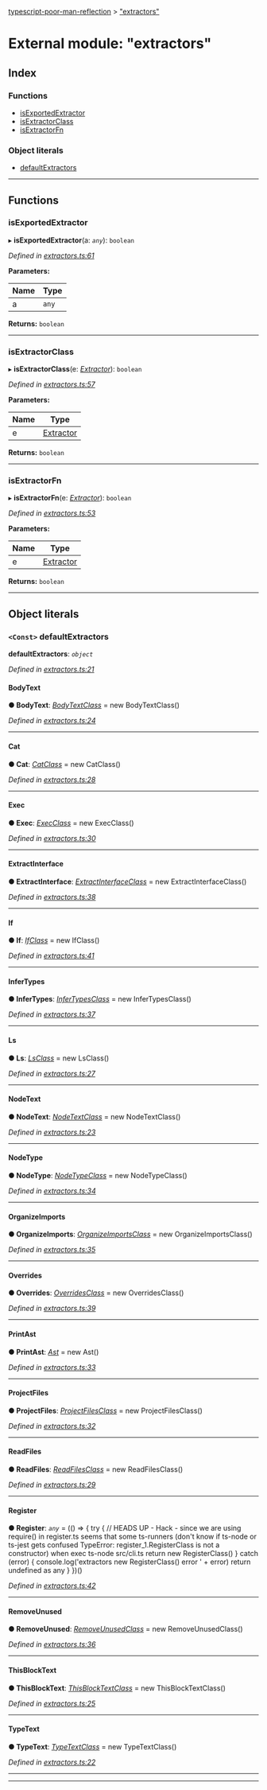 [typescript-poor-man-reflection](../README.md) > ["extractors"](../modules/_extractors_.md)

# External module: "extractors"

## Index

### Functions

* [isExportedExtractor](_extractors_.md#isexportedextractor)
* [isExtractorClass](_extractors_.md#isextractorclass)
* [isExtractorFn](_extractors_.md#isextractorfn)

### Object literals

* [defaultExtractors](_extractors_.md#defaultextractors)

---

## Functions

<a id="isexportedextractor"></a>

###  isExportedExtractor

▸ **isExportedExtractor**(a: *`any`*): `boolean`

*Defined in [extractors.ts:61](https://github.com/cancerberoSgx/typescript-poor-man-reflection/blob/b7b4f65/src/extractors.ts#L61)*

**Parameters:**

| Name | Type |
| ------ | ------ |
| a | `any` |

**Returns:** `boolean`

___
<a id="isextractorclass"></a>

###  isExtractorClass

▸ **isExtractorClass**(e: *[Extractor](_types_.md#extractor)*): `boolean`

*Defined in [extractors.ts:57](https://github.com/cancerberoSgx/typescript-poor-man-reflection/blob/b7b4f65/src/extractors.ts#L57)*

**Parameters:**

| Name | Type |
| ------ | ------ |
| e | [Extractor](_types_.md#extractor) |

**Returns:** `boolean`

___
<a id="isextractorfn"></a>

###  isExtractorFn

▸ **isExtractorFn**(e: *[Extractor](_types_.md#extractor)*): `boolean`

*Defined in [extractors.ts:53](https://github.com/cancerberoSgx/typescript-poor-man-reflection/blob/b7b4f65/src/extractors.ts#L53)*

**Parameters:**

| Name | Type |
| ------ | ------ |
| e | [Extractor](_types_.md#extractor) |

**Returns:** `boolean`

___

## Object literals

<a id="defaultextractors"></a>

### `<Const>` defaultExtractors

**defaultExtractors**: *`object`*

*Defined in [extractors.ts:21](https://github.com/cancerberoSgx/typescript-poor-man-reflection/blob/b7b4f65/src/extractors.ts#L21)*

<a id="defaultextractors.bodytext"></a>

####  BodyText

**● BodyText**: *[BodyTextClass](../classes/_extractors_basic_bodytext_.bodytextclass.md)* =  new BodyTextClass()

*Defined in [extractors.ts:24](https://github.com/cancerberoSgx/typescript-poor-man-reflection/blob/b7b4f65/src/extractors.ts#L24)*

___
<a id="defaultextractors.cat"></a>

####  Cat

**● Cat**: *[CatClass](../classes/_extractors_fs_cat_.catclass.md)* =  new CatClass()

*Defined in [extractors.ts:28](https://github.com/cancerberoSgx/typescript-poor-man-reflection/blob/b7b4f65/src/extractors.ts#L28)*

___
<a id="defaultextractors.exec"></a>

####  Exec

**● Exec**: *[ExecClass](../classes/_extractors_fs_exec_.execclass.md)* =  new ExecClass()

*Defined in [extractors.ts:30](https://github.com/cancerberoSgx/typescript-poor-man-reflection/blob/b7b4f65/src/extractors.ts#L30)*

___
<a id="defaultextractors.extractinterface"></a>

####  ExtractInterface

**● ExtractInterface**: *[ExtractInterfaceClass](../classes/_extractors_source_extractinterface_.extractinterfaceclass.md)* =  new ExtractInterfaceClass()

*Defined in [extractors.ts:38](https://github.com/cancerberoSgx/typescript-poor-man-reflection/blob/b7b4f65/src/extractors.ts#L38)*

___
<a id="defaultextractors.if"></a>

####  If

**● If**: *[IfClass](../classes/_extractors_core_if_.ifclass.md)* =  new IfClass()

*Defined in [extractors.ts:41](https://github.com/cancerberoSgx/typescript-poor-man-reflection/blob/b7b4f65/src/extractors.ts#L41)*

___
<a id="defaultextractors.infertypes"></a>

####  InferTypes

**● InferTypes**: *[InferTypesClass](../classes/_extractors_source_infertypes_.infertypesclass.md)* =  new InferTypesClass()

*Defined in [extractors.ts:37](https://github.com/cancerberoSgx/typescript-poor-man-reflection/blob/b7b4f65/src/extractors.ts#L37)*

___
<a id="defaultextractors.ls"></a>

####  Ls

**● Ls**: *[LsClass](../classes/_extractors_fs_ls_.lsclass.md)* =  new LsClass()

*Defined in [extractors.ts:27](https://github.com/cancerberoSgx/typescript-poor-man-reflection/blob/b7b4f65/src/extractors.ts#L27)*

___
<a id="defaultextractors.nodetext"></a>

####  NodeText

**● NodeText**: *[NodeTextClass](../classes/_extractors_basic_nodetext_.nodetextclass.md)* =  new NodeTextClass()

*Defined in [extractors.ts:23](https://github.com/cancerberoSgx/typescript-poor-man-reflection/blob/b7b4f65/src/extractors.ts#L23)*

___
<a id="defaultextractors.nodetype"></a>

####  NodeType

**● NodeType**: *[NodeTypeClass](../classes/_extractors_source_nodetype_.nodetypeclass.md)* =  new NodeTypeClass()

*Defined in [extractors.ts:34](https://github.com/cancerberoSgx/typescript-poor-man-reflection/blob/b7b4f65/src/extractors.ts#L34)*

___
<a id="defaultextractors.organizeimports"></a>

####  OrganizeImports

**● OrganizeImports**: *[OrganizeImportsClass](../classes/_extractors_source_organizeimports_.organizeimportsclass.md)* =  new OrganizeImportsClass()

*Defined in [extractors.ts:35](https://github.com/cancerberoSgx/typescript-poor-man-reflection/blob/b7b4f65/src/extractors.ts#L35)*

___
<a id="defaultextractors.overrides"></a>

####  Overrides

**● Overrides**: *[OverridesClass](../classes/_extractors_source_overrides_.overridesclass.md)* =  new OverridesClass()

*Defined in [extractors.ts:39](https://github.com/cancerberoSgx/typescript-poor-man-reflection/blob/b7b4f65/src/extractors.ts#L39)*

___
<a id="defaultextractors.printast"></a>

####  PrintAst

**● PrintAst**: *[Ast](../classes/_extractors_source_printast_.ast.md)* =  new Ast()

*Defined in [extractors.ts:33](https://github.com/cancerberoSgx/typescript-poor-man-reflection/blob/b7b4f65/src/extractors.ts#L33)*

___
<a id="defaultextractors.projectfiles"></a>

####  ProjectFiles

**● ProjectFiles**: *[ProjectFilesClass](../classes/_extractors_fs_projectfiles_.projectfilesclass.md)* =  new ProjectFilesClass()

*Defined in [extractors.ts:32](https://github.com/cancerberoSgx/typescript-poor-man-reflection/blob/b7b4f65/src/extractors.ts#L32)*

___
<a id="defaultextractors.readfiles"></a>

####  ReadFiles

**● ReadFiles**: *[ReadFilesClass](../classes/_extractors_fs_readfiles_.readfilesclass.md)* =  new ReadFilesClass()

*Defined in [extractors.ts:29](https://github.com/cancerberoSgx/typescript-poor-man-reflection/blob/b7b4f65/src/extractors.ts#L29)*

___
<a id="defaultextractors.register"></a>

####  Register

**● Register**: *`any`* =  (() => {
    try {
      // HEADS UP - Hack - since we are using require() in register.ts seems that some ts-runners (don't know if ts-node or ts-jest gets confused TypeError: register_1.RegisterClass is not a constructor) when exec ts-node src/cli.ts
      return new RegisterClass()
    } catch (error) {
      console.log('extractors new RegisterClass() error ' + error)
      return undefined as any
    }
  })()

*Defined in [extractors.ts:42](https://github.com/cancerberoSgx/typescript-poor-man-reflection/blob/b7b4f65/src/extractors.ts#L42)*

___
<a id="defaultextractors.removeunused"></a>

####  RemoveUnused

**● RemoveUnused**: *[RemoveUnusedClass](../classes/_extractors_source_removeunused_.removeunusedclass.md)* =  new RemoveUnusedClass()

*Defined in [extractors.ts:36](https://github.com/cancerberoSgx/typescript-poor-man-reflection/blob/b7b4f65/src/extractors.ts#L36)*

___
<a id="defaultextractors.thisblocktext"></a>

####  ThisBlockText

**● ThisBlockText**: *[ThisBlockTextClass](../classes/_extractors_basic_thisblocktext_.thisblocktextclass.md)* =  new ThisBlockTextClass()

*Defined in [extractors.ts:25](https://github.com/cancerberoSgx/typescript-poor-man-reflection/blob/b7b4f65/src/extractors.ts#L25)*

___
<a id="defaultextractors.typetext"></a>

####  TypeText

**● TypeText**: *[TypeTextClass](../classes/_extractors_basic_typetext_.typetextclass.md)* =  new TypeTextClass()

*Defined in [extractors.ts:22](https://github.com/cancerberoSgx/typescript-poor-man-reflection/blob/b7b4f65/src/extractors.ts#L22)*

___

___

